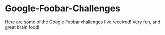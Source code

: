 # Google-Foobar-Challenges

Here are some of the Google Foobar challenges i've received!  Very fun, and great brain food!
